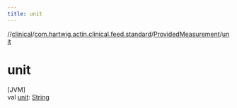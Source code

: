 ```yaml
---
title: unit
---
```

//[clinical](../../../index.html)/[com.hartwig.actin.clinical.feed.standard](../index.html)/[ProvidedMeasurement](index.html)/[unit](unit.html)



# unit



[JVM]\
val [unit](unit.html): [String](https://kotlinlang.org/api/latest/jvm/stdlib/kotlin/-string/index.html)




